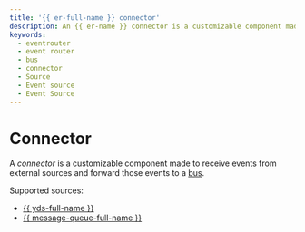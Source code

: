 ```yaml
---
title: '{{ er-full-name }} connector'
description: An {{ er-name }} connector is a customizable component made to receive events from external sources.
keywords:
  - eventrouter
  - event router
  - bus
  - connector
  - Source
  - Event source
  - Event Source
---
```


# Connector

A _connector_ is a customizable component made to receive events from external sources and forward those events to a [bus](bus.md).

Supported sources:

* [{{ yds-full-name }}](../../../data-streams/index.yaml)
* [{{ message-queue-full-name }}](../../../message-queue/index.yaml)
